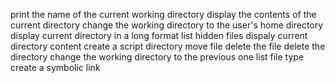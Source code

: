 print the name of the current working directory
display the contents of the current directory
change the working directory to the user's home directory
display current directory in a long format
list hidden files
dispaly current directory content
create a script directory
move file
delete the file
delete the directory
change the working directory to the previous one
list
file type
create a symbolic link
